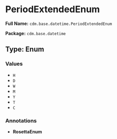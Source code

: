# PeriodExtendedEnum

**Full Name:** `cdm.base.datetime.PeriodExtendedEnum`

**Package:** `cdm.base.datetime`

## Type: Enum

### Values

- `H`
- `D`
- `W`
- `M`
- `Y`
- `T`
- `C`
### Annotations

- **RosettaEnum**

